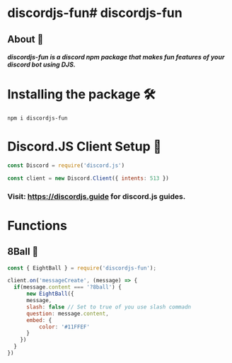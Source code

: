# discordjs-fun# discordjs-fun
## About 🤔
##### discordjs-fun is a discord npm package that makes fun features of your discord bot using DJS.

# Installing the package  🛠
```bash
npm i discordjs-fun
```
# Discord.JS Client Setup 🤖
```js
const Discord = require('discord.js')

const client = new Discord.Client({ intents: 513 })
```
### Visit: https://discordjs.guide for discord.js guides.

# Functions
## 8Ball 🎱
```js
const { EightBall } = require('discordjs-fun');

client.on('messageCreate', (message) => {
  if(message.content === '?8ball') {
      new EightBall({
      message,
      slash: false // Set to true of you use slash commadn
      question: message.content,
      embed: {
          color: '#11FFEF'
      }
    })
  }  
})